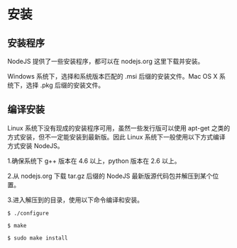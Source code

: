 # 安装

## 安装程序

NodeJS 提供了一些安装程序，都可以在 nodejs.org 这里下载并安装。

Windows 系统下，选择和系统版本匹配的 .msi 后缀的安装文件。Mac OS X 系统下，选择 .pkg 后缀的安装文件。

## 编译安装

Linux 系统下没有现成的安装程序可用，虽然一些发行版可以使用 apt-get 之类的方式安装，但不一定能安装到最新版。因此 Linux 系统下一般使用以下方式编译方式安装 NodeJS。

1.确保系统下 g++ 版本在 4.6 以上，python 版本在 2.6 以上。

2.从 nodejs.org 下载 tar.gz 后缀的 NodeJS 最新版源代码包并解压到某个位置。

3.进入解压到的目录，使用以下命令编译和安装。

```
$ ./configure

$ make

$ sudo make install
```